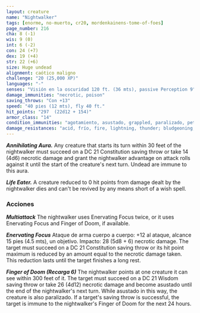 ```yaml
---
layout: creature
name: "Nightwalker"
tags: [enorme, no-muerto, cr20, mordenkainens-tome-of-foes]
page_number: 216
cha: 8 (-1)
wis: 9 (0)
int: 6 (-2)
con: 24 (+7)
dex: 19 (+4)
str: 22 (+6)
size: Huge undead
alignment: caótico maligno
challenge: "20 (25,000 XP)"
languages: "-"
senses: "Visión en la oscuridad 120 ft. (36 mts), passive Perception 9"
damage_immunities: "necrotic, poison"
saving_throws: "Con +13"
speed: "40 pies (12 mts), fly 40 ft."
hit_points: "297  (22d12 + 154)"
armor_class: "14"
condition_immunities: "agotamiento, asustado, grappled, paralizado, petrificado, envenenado, prone, restrained"
damage_resistances: "acid, frío, fire, lightning, thunder; bludgeoning, piercing, and slashing from nonmagical attacks"
---
```


***Annihilating Aura.*** Any creature that starts its turn within 30 feet of the nightwalker must succeed on a DC 21 Constitution saving throw or take 14 (4d6) necrotic damage and grant the nightwalker advantage on attack rolls against it until the start of the creature's next turn. Undead are immune to this aura.

***Life Eater.*** A creature reduced to 0 hit points from damage dealt by the nightwalker dies and can't be revived by any means short of a wish spell.

### Acciones

***Multiattack*** The nightwalker uses Enervating Focus twice, or it uses Enervating Focus and Finger of Doom, if available.

***Enervating Focus*** Ataque de arma cuerpo a cuerpo: +12 al ataque, alcance 15 pies (4.5 mts), un objetivo. Impacto: 28 (5d8 + 6) necrotic damage. The target must succeed on a DC 21 Constitution saving throw or its hit point maximum is reduced by an amount equal to the necrotic damage taken. This reduction lasts until the target finishes a long rest.

***Finger of Doom (Recarga 6)*** The nightwalker points at one creature it can see within 300 feet of it. The target must succeed on a DC 21 Wisdom saving throw or take 26 (4d12) necrotic damage and become asustado until the end of the nightwalker's next turn. While asustado in this way, the creature is also paralizado. If a target's saving throw is successful, the target is immune to the nightwalker's Finger of Doom for the next 24 hours.